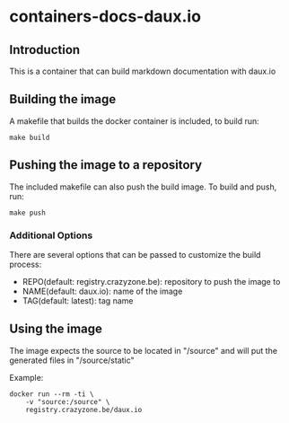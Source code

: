 # containers-docs-daux.io

## Introduction

This is a container that can build markdown documentation with daux.io

## Building the image

A makefile that builds the docker container is included, to build run:

```
make build
```

## Pushing the image to a repository

The included makefile can also push the build image.
To build and push, run:

```
make push
```

### Additional Options

There are several options that can be passed to customize the build process:

- REPO(default: registry.crazyzone.be): repository to push the image to
- NAME(default: daux.io): name of the image
- TAG(default: latest): tag name

## Using the image


The image expects the source to be located in "/source" and will put the generated files in "/source/static"

Example:

```
docker run --rm -ti \
    -v "source:/source" \
    registry.crazyzone.be/daux.io
```

